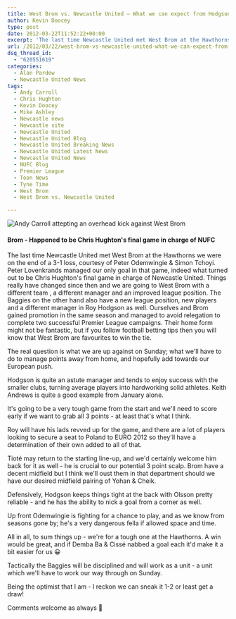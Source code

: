```yaml
---
title: West Brom vs. Newcastle United – What we can expect from Hodgson’s side
author: Kevin Doocey
type: post
date: 2012-03-22T11:52:22+00:00
excerpt: 'The last time Newcastle United met West Brom at the Hawthorns we were on the end of a 3-1 loss, courtesy of Peter Odemwingie & Simon Tchoyi. Andy Carroll managed..'
url: /2012/03/22/west-brom-vs-newcastle-united-what-we-can-expect-from-hodgsons-side/
dsq_thread_id:
  - "620551619"
categories:
  - Alan Pardew
  - Newcastle United News
tags:
  - Andy Carroll
  - Chris Hughton
  - Kevin Doocey
  - Mike Ashley
  - Newcastle news
  - Newcastle site
  - Newcastle United
  - Newcastle United Blog
  - Newcastle United Breaking News
  - Newcastle United Latest News
  - Newcastle United News
  - NUFC Blog
  - Premier League
  - Toon News
  - Tyne Time
  - West Brom
  - West Brom vs. Newcastle United

---
```

![Andy Carroll attepting an overhead kick against West Brom](https://www.tynetime.com/wp-content/uploads/2012/03/Andy-Carroll-West-Brom.jpg "Andy-Carroll-West-Brom")

#### Brom - Happened to be Chris Hughton's final game in charge of NUFC

The last time Newcastle United met West Brom at the Hawthorns we were on the end of a 3-1 loss, courtesy of Peter Odemwingie & Simon Tchoyi. Peter Lovenkrands managed our only goal in that game, indeed what turned out to be Chris Hughton's final game in charge of Newcastle United. Things really have changed since then and we are going to West Brom with a different team , a different manager and an improved league position. The Baggies on the other hand also have a new league position, new players and a different manager in Roy Hodgson as well. Ourselves and Brom gained promotion in the same season and managed to avoid relegation to complete two successful Premier League campaigns. Their home form might not be fantastic, but if you follow football betting tips then you will know that West Brom are favourites to win the tie.

The real question is what we are up against on Sunday; what we'll have to do to manage points away from home, and hopefully add towards our European push.

Hodgson is quite an astute manager and tends to enjoy success with the smaller clubs, turning average players into hardworking solid athletes. Keith Andrews is quite a good example from January alone.

It's going to be a very tough game from the start and we'll need to score early if we want to grab all 3 points - at least that's what I think.

Roy will have his lads revved up for the game, and there are a lot of players looking to secure a seat to Poland to EURO 2012 so they'll have a determination of their own added to all of that.

Tioté may return to the starting line-up, and we'd certainly welcome him back for it as well - he is crucial to our potential 3 point scalp. Brom have a decent midfield but I think we'll oust them in that department should we have our desired midfield pairing of Yohan & Cheik.

Defensively, Hodgson keeps things tight at the back with Olsson pretty reliable - and he has the ability to nick a goal from a corner as well.

Up front Odemwingie is fighting for a chance to play, and as we know from seasons gone by; he's a very dangerous fella if allowed space and time.

All in all, to sum things up - we're for a tough one at the Hawthorns. A win would be great, and if Demba Ba & Cissé nabbed a goal each it'd make it a bit easier for us 😀

Tactically the Baggies will be disciplined and will work as a unit - a unit which we'll have to work our way through on Sunday.

Being the optimist that I am - I reckon we can sneak it 1-2 or least get a draw!

Comments welcome as always 🙂

